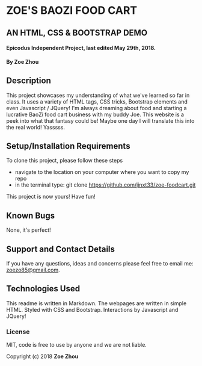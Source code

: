 # ZOE'S BAOZI FOOD CART
## AN HTML, CSS & BOOTSTRAP DEMO

#### Epicodus Independent Project, last edited May 29th, 2018.

#### By Zoe Zhou

## Description
This project showcases my understanding of what we've learned so far in class. It uses a variety of HTML tags, CSS tricks, Bootstrap elements and even Javascript / JQuery! I'm always dreaming about food and starting a lucrative BaoZi food cart business with my buddy Joe. This website is a peek into what that fantasy could be! Maybe one day I will translate this into the real world! Yasssss.

## Setup/Installation Requirements
To clone this project, please follow these steps
* navigate to the location on your computer where you want to copy my repo
* in the terminal type: git clone https://github.com/jinxt33/zoe-foodcart.git

This project is now yours! Have fun!

## Known Bugs
None, it's perfect!

## Support and Contact Details
If you have any questions, ideas and concerns please feel free to email me: <zoezo85@gmail.com>.

## Technologies Used
This readme is written in Markdown. The webpages are written in simple HTML. Styled with CSS and Bootstrap. Interactions by Javascript and JQuery!

### License
MIT, code is free to use by anyone and we are not liable.

Copyright (c) 2018 **Zoe Zhou**
